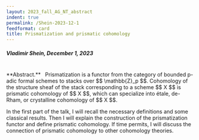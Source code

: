 ```yaml
---
layout: 2023_fall_AG_NT_abstract
indent: true
permalink: /Shein-2023-12-1
feedformat: card
title: Prismatization and prismatic cohomology
---
```


##### Vladimir Shein, December 1, 2023
<br>
**Abstract.** &nbsp; Prismatization is a functor from the category of bounded p-adic formal schemes to stacks over $$ \mathbb{Z}_p $$. Cohomology of the structure sheaf of the stack corresponding to a scheme $$ X $$ is prismatic cohomology of $$ X $$, which can specialize into étale, de-Rham, or crystalline cohomology of $$ X $$.

In the first part of the talk, I will recall the necessary definitions and some classical results. Then I will explain the construction of the prismatization functor and define prismatic cohomology. If time permits, I will discuss the connection of prismatic cohomology to other cohomology theories.
